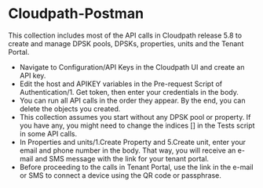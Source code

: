# Cloudpath-Postman
This collection includes most of the API calls in Cloudpath release 5.8 to create and manage DPSK pools, DPSKs, properties, units and the Tenant Portal.
* Navigate to Configuration/API Keys in the Cloudpath UI and create an API key.
* Edit the host and APIKEY variables in the Pre-request Script of Authentication/1. Get token, then enter your credentials in the body.
* You can run all API calls in the order they appear. By the end, you can delete the objects you created.
* This collection assumes you start without any DPSK pool or property. If you have any, you might need to change the indices [] in the Tests script in some API calls.
* In Properties and units/1.Create Property and 5.Create unit, enter your email and phone number in the body. That way, you will receive an e-mail and SMS message with the link for your tenant portal. 
* Before proceeding to the calls in Tenant Portal, use the link in the e-mail or SMS to connect a device using the QR code or passphrase.

